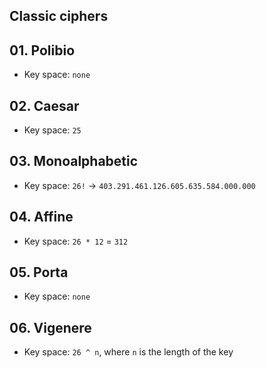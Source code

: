 ## Classic ciphers

## 01. Polibio
 - Key space: `none`

## 02. Caesar
 - Key space: `25`

## 03. Monoalphabetic
 - Key space: `26!` -> `403.291.461.126.605.635.584.000.000`

## 04. Affine
 - Key space: `26 * 12` = `312`

## 05. Porta
 - Key space: `none`

## 06. Vigenere
 - Key space: `26 ^ n`, where `n` is the length of the key